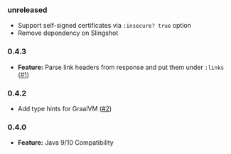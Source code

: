 ### unreleased

- Support self-signed certificates via `:insecure? true` option
- Remove dependency on Slingshot

### 0.4.3

- **Feature:** Parse link headers from response and put them under `:links` ([#1](https://github.com/martinklepsch/clj-http-lite/pull/1))

### 0.4.2

- Add type hints for GraalVM ([#2](https://github.com/martinklepsch/clj-http-lite/pull/2))

### 0.4.0

- **Feature:** Java 9/10 Compatibility
